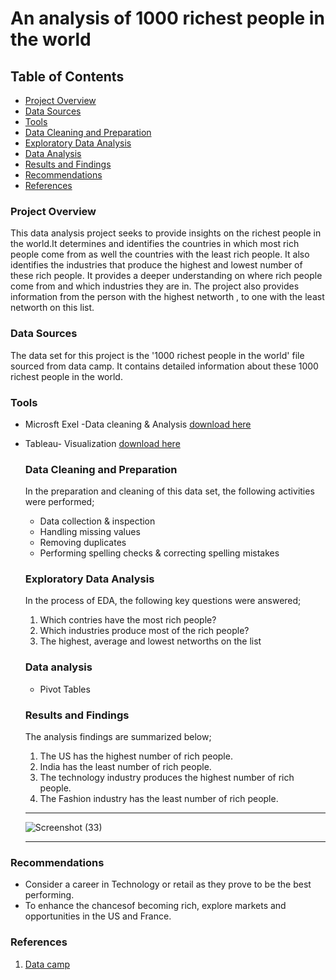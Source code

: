 # An analysis of 1000 richest people in the world

## Table of Contents
- [Project Overview](#project-overview)
- [Data Sources](#data-sources)
- [Tools](#tools)
- [Data Cleaning and Preparation](#data-cleaning-and-preparation)
- [Exploratory Data Analysis](#exploratory-data-analysis)
- [Data Analysis](#data-analysis)
- [Results and Findings](#results-and-findings)
- [Recommendations](#recommendations)
- [References](#references)
  



### Project Overview
This data analysis project seeks to provide insights on the richest people in the world.It determines and identifies the countries in which most rich people come from as well the countries with the least rich people. It also identifies the industries that produce the highest and lowest number of these rich people. It provides a deeper understanding on where rich people come from and which industries they are in. The project also provides information from the person with the highest networth , to one with the least networth on this list.

### Data Sources

The data set for this project is the '1000 richest people in the world' file sourced from data camp. It contains detailed information about these 1000 richest people in the world.

### Tools
- Microsft Exel -Data cleaning & Analysis [download here](https://microsoft.com) 
- Tableau- Visualization [download here](https://tableau.com)

  ### Data Cleaning and Preparation
  In the preparation and cleaning of this data set, the following activities were performed;
  - Data collection & inspection
  - Handling missing values
  - Removing duplicates
  - Performing spelling checks & correcting spelling mistakes
 
  ### Exploratory Data Analysis
    In the process of EDA, the following key questions were answered;
    1. Which contries have the most rich people?
    2. Which industries produce most of the rich people?
    3. The highest, average and lowest networths on the list

  ### Data analysis
  - Pivot Tables


  ### Results and Findings
  The analysis findings are summarized below;
  1. The US has the highest number of rich people.
  2. India has the least number of rich people.
  3. The technology industry produces the highest number of rich people.
  4. The Fashion industry has the least number of rich people.

  ---



    ![Screenshot (33)](https://github.com/user-attachments/assets/3dca0f9a-3863-486b-bb0a-6d430f014f10)

  ---
 


 ### Recommendations
 - Consider a career in Technology or retail as they prove to be the best performing.
 - To enhance the chancesof becoming rich, explore markets and opportunities in the US and France.

### References
  1. [Data camp](https://datacamp.com)
     
 
 
  
  
